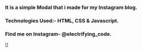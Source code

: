 ### It is a simple Modal that i made for my Instagram blog.


### Technologies Used:- HTML, CSS & Javascript.


### Find me on Instagram- @electrifying_code.

[]